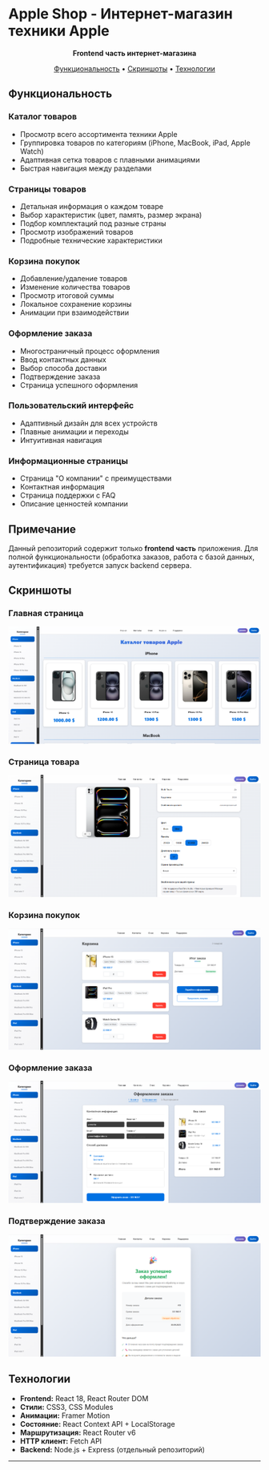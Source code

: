 #  Apple Shop - Интернет-магазин техники Apple

<div align="center">

**Frontend часть интернет-магазина**

[Функциональность](#-функциональность) • [Скриншоты](#-скриншоты) • [Технологии](#-технологии)

</div>

##  Функциональность

###  **Каталог товаров**
- Просмотр всего ассортимента техники Apple
- Группировка товаров по категориям (iPhone, MacBook, iPad, Apple Watch)
- Адаптивная сетка товаров с плавными анимациями
- Быстрая навигация между разделами

###  **Страницы товаров** 
- Детальная информация о каждом товаре
- Выбор характеристик (цвет, память, размер экрана)
- Подбор комплектаций под разные страны
- Просмотр изображений товаров
- Подробные технические характеристики

###  **Корзина покупок**
- Добавление/удаление товаров
- Изменение количества товаров
- Просмотр итоговой суммы
- Локальное сохранение корзины
- Анимации при взаимодействии

###  **Оформление заказа**
- Многостраничный процесс оформления
- Ввод контактных данных
- Выбор способа доставки
- Подтверждение заказа
- Страница успешного оформления

###  **Пользовательский интерфейс**
- Адаптивный дизайн для всех устройств
- Плавные анимации и переходы
- Интуитивная навигация

###  **Информационные страницы**
- Страница "О компании" с преимуществами
- Контактная информация
- Страница поддержки с FAQ
- Описание ценностей компании

##  Примечание

Данный репозиторий содержит только **frontend часть** приложения. Для полной функциональности (обработка заказов, работа с базой данных, аутентификация) требуется запуск backend сервера.

##  Скриншоты

<!-- Добавь скриншоты когда сделаешь -->
###  Главная страница
![Главная страница](./screenshots/homepage.png)

###  Страница товара
![Страница товара](./screenshots/product-page.png)

###  Корзина покупок
![Корзина](./screenshots/cart.png)

###  Оформление заказа
![Оформление заказа](./screenshots/checkout.png)

###  Подтверждение заказа
![Подтверждение заказа](./screenshots/order-success.png)

##  Технологии

- **Frontend:** React 18, React Router DOM
- **Стили:** CSS3, CSS Modules  
- **Анимации:** Framer Motion
- **Состояние:** React Context API + LocalStorage
- **Маршрутизация:** React Router v6
- **HTTP клиент:** Fetch API
- **Backend:** Node.js + Express (отдельный репозиторий)

---


